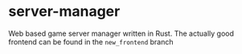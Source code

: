 # server-manager
Web based game server manager written in Rust.
The actually good frontend can be found in the `new_frontend` branch
